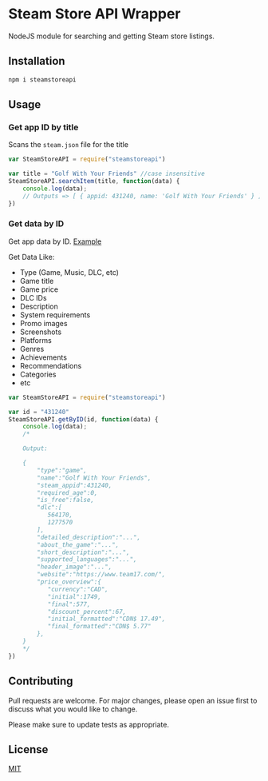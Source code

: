# Steam Store API Wrapper

NodeJS module for searching and getting Steam store listings.

## Installation


```bash
npm i steamstoreapi
```

## Usage

### Get app ID by title
Scans the ``steam.json`` file for the title
```javascript
var SteamStoreAPI = require("steamstoreapi")

var title = "Golf With Your Friends" //case insensitive
SteamStoreAPI.searchItem(title, function(data) {
    console.log(data);
    // Outputs => [ { appid: 431240, name: 'Golf With Your Friends' } ]
})
```

### Get data by ID
Get app data by ID. [Example](https://store.steampowered.com/api/appdetails?appids=431240)

Get Data Like:
- Type (Game, Music, DLC, etc)
- Game title
- Game price
- DLC IDs
- Description
- System requirements
- Promo images
- Screenshots
- Platforms
- Genres
- Achievements
- Recommendations
- Categories
- etc

```javascript
var SteamStoreAPI = require("steamstoreapi")

var id = "431240"
SteamStoreAPI.getByID(id, function(data) {
    console.log(data);
    /*

    Output:

    {
        "type":"game",
        "name":"Golf With Your Friends",
        "steam_appid":431240,
        "required_age":0,
        "is_free":false,
        "dlc":[
           564170,
           1277570
        ],
        "detailed_description":"...",
        "about_the_game":"...",
        "short_description":"...",
        "supported_languages":"...",
        "header_image":"...",
        "website":"https://www.team17.com/",
        "price_overview":{
           "currency":"CAD",
           "initial":1749,
           "final":577,
           "discount_percent":67,
           "initial_formatted":"CDN$ 17.49",
           "final_formatted":"CDN$ 5.77"
        },
    }
    */
})
```

## Contributing
Pull requests are welcome. For major changes, please open an issue first to discuss what you would like to change.

Please make sure to update tests as appropriate.

## License
[MIT](https://choosealicense.com/licenses/mit/)
